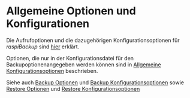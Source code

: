 # Allgemeine Optionen und Konfigurationen

Die Aufrufoptionen und die dazugehörigen Konfigurationsoptionen
für *raspiBackup* sind [hier](backup-options.md) erklärt.

Optionen, die nur in der Konfigurationsdatei für den Backupoptionenangegeben
werden können sind in [Allgemeine Konfigurationsoptionen](general-config-options.md)
beschrieben. 

Siehe auch [Backup Optionen](backup-options.md) und [Backup Konfigurationsoptionen](backup-config-options.md)
sowie [Restore Optionen](restore-options.md) und [Restore Konfigurationsoptionen](restore-config-options.md) 

[.status]: rst
